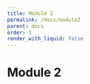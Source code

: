 ```yaml
---
title: Module 2
permalink: /docs/module2
parent: docs
order: 1
render_with_liquid: false
---
```


# Module 2

